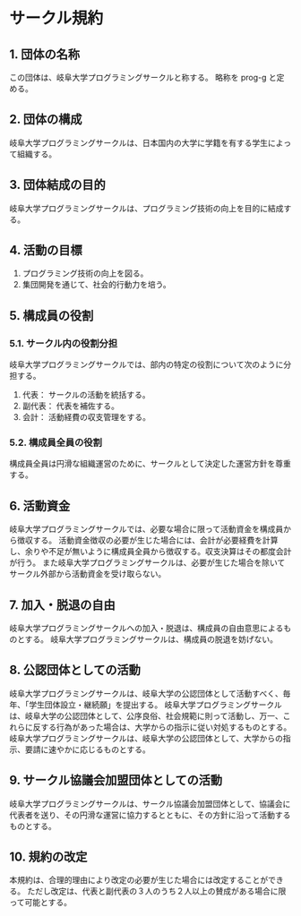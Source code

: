 # サークル規約

## 1. 団体の名称

この団体は、岐阜大学プログラミングサークルと称する。
略称を prog-g と定める。

## 2. 団体の構成

岐阜大学プログラミングサークルは、日本国内の大学に学籍を有する学生によって組織する。

## 3. 団体結成の目的

岐阜大学プログラミングサークルは、プログラミング技術の向上を目的に結成する。

## 4. 活動の目標

1.  プログラミング技術の向上を図る。
2.  集団開発を通じて、社会的行動力を培う。

## 5. 構成員の役割

### 5.1. サークル内の役割分担

岐阜大学プログラミングサークルでは、部内の特定の役割について次のように分担する。

1.  代表： サークルの活動を統括する。
2.  副代表： 代表を補佐する。
3.  会計： 活動経費の収支管理をする。

### 5.2. 構成員全員の役割

構成員全員は円滑な組織運営のために、サークルとして決定した運営方針を尊重する。

## 6. 活動資金

岐阜大学プログラミングサークルでは、必要な場合に限って活動資金を構成員から徴収する。
活動資金徴収の必要が生じた場合には、会計が必要経費を計算し、余りや不足が無いように構成員全員から徴収する。収支決算はその都度会計が行う。
また岐阜大学プログラミングサークルは、必要が生じた場合を除いてサークル外部から活動資金を受け取らない。

## 7. 加入・脱退の自由

岐阜大学プログラミングサークルへの加入・脱退は、構成員の自由意思によるものとする。
岐阜大学プログラミングサークルは、構成員の脱退を妨げない。

## 8. 公認団体としての活動

岐阜大学プログラミングサークルは、岐阜大学の公認団体として活動すべく、毎年、「学生団体設立・継続願」を提出する。
岐阜大学プログラミングサークルは、岐阜大学の公認団体として、公序良俗、社会規範に則って活動し、万一、これらに反する行為があった場合は、大学からの指示に従い対処するものとする。
岐阜大学プログラミングサークルは、岐阜大学の公認団体として、大学からの指示、要請に速やかに応じるものとする。

## 9. サークル協議会加盟団体としての活動

岐阜大学プログラミングサークルは、サークル協議会加盟団体として、協議会に代表者を送り、その円滑な運営に協力するとともに、その方針に沿って活動するものとする。

## 10. 規約の改定

本規約は、合理的理由により改定の必要が生じた場合には改定することができる。
ただし改定は、代表と副代表の３人のうち２人以上の賛成がある場合に限って可能とする。
